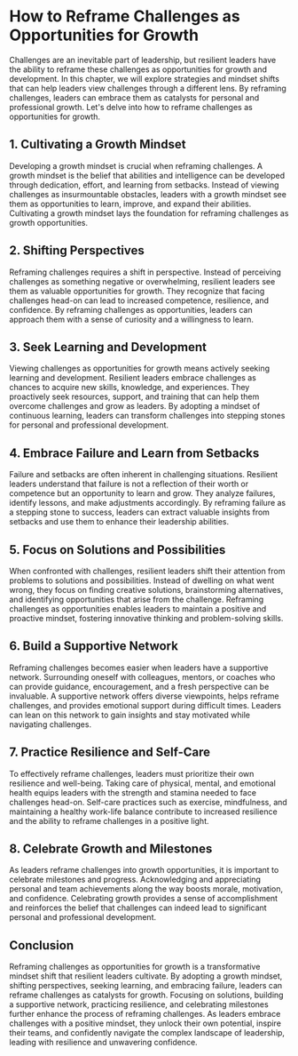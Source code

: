 How to Reframe Challenges as Opportunities for Growth
================================================================

Challenges are an inevitable part of leadership, but resilient leaders have the ability to reframe these challenges as opportunities for growth and development. In this chapter, we will explore strategies and mindset shifts that can help leaders view challenges through a different lens. By reframing challenges, leaders can embrace them as catalysts for personal and professional growth. Let's delve into how to reframe challenges as opportunities for growth.

**1. Cultivating a Growth Mindset**
-----------------------------------

Developing a growth mindset is crucial when reframing challenges. A growth mindset is the belief that abilities and intelligence can be developed through dedication, effort, and learning from setbacks. Instead of viewing challenges as insurmountable obstacles, leaders with a growth mindset see them as opportunities to learn, improve, and expand their abilities. Cultivating a growth mindset lays the foundation for reframing challenges as growth opportunities.

**2. Shifting Perspectives**
----------------------------

Reframing challenges requires a shift in perspective. Instead of perceiving challenges as something negative or overwhelming, resilient leaders see them as valuable opportunities for growth. They recognize that facing challenges head-on can lead to increased competence, resilience, and confidence. By reframing challenges as opportunities, leaders can approach them with a sense of curiosity and a willingness to learn.

**3. Seek Learning and Development**
------------------------------------

Viewing challenges as opportunities for growth means actively seeking learning and development. Resilient leaders embrace challenges as chances to acquire new skills, knowledge, and experiences. They proactively seek resources, support, and training that can help them overcome challenges and grow as leaders. By adopting a mindset of continuous learning, leaders can transform challenges into stepping stones for personal and professional development.

**4. Embrace Failure and Learn from Setbacks**
----------------------------------------------

Failure and setbacks are often inherent in challenging situations. Resilient leaders understand that failure is not a reflection of their worth or competence but an opportunity to learn and grow. They analyze failures, identify lessons, and make adjustments accordingly. By reframing failure as a stepping stone to success, leaders can extract valuable insights from setbacks and use them to enhance their leadership abilities.

**5. Focus on Solutions and Possibilities**
-------------------------------------------

When confronted with challenges, resilient leaders shift their attention from problems to solutions and possibilities. Instead of dwelling on what went wrong, they focus on finding creative solutions, brainstorming alternatives, and identifying opportunities that arise from the challenge. Reframing challenges as opportunities enables leaders to maintain a positive and proactive mindset, fostering innovative thinking and problem-solving skills.

**6. Build a Supportive Network**
---------------------------------

Reframing challenges becomes easier when leaders have a supportive network. Surrounding oneself with colleagues, mentors, or coaches who can provide guidance, encouragement, and a fresh perspective can be invaluable. A supportive network offers diverse viewpoints, helps reframe challenges, and provides emotional support during difficult times. Leaders can lean on this network to gain insights and stay motivated while navigating challenges.

**7. Practice Resilience and Self-Care**
----------------------------------------

To effectively reframe challenges, leaders must prioritize their own resilience and well-being. Taking care of physical, mental, and emotional health equips leaders with the strength and stamina needed to face challenges head-on. Self-care practices such as exercise, mindfulness, and maintaining a healthy work-life balance contribute to increased resilience and the ability to reframe challenges in a positive light.

**8. Celebrate Growth and Milestones**
--------------------------------------

As leaders reframe challenges into growth opportunities, it is important to celebrate milestones and progress. Acknowledging and appreciating personal and team achievements along the way boosts morale, motivation, and confidence. Celebrating growth provides a sense of accomplishment and reinforces the belief that challenges can indeed lead to significant personal and professional development.

Conclusion
----------

Reframing challenges as opportunities for growth is a transformative mindset shift that resilient leaders cultivate. By adopting a growth mindset, shifting perspectives, seeking learning, and embracing failure, leaders can reframe challenges as catalysts for growth. Focusing on solutions, building a supportive network, practicing resilience, and celebrating milestones further enhance the process of reframing challenges. As leaders embrace challenges with a positive mindset, they unlock their own potential, inspire their teams, and confidently navigate the complex landscape of leadership, leading with resilience and unwavering confidence.
